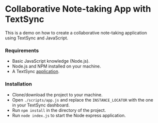 # Collaborative Note-taking App with TextSync
This is a demo on how to create a collaborative note-taking application using TextSync and JavaScript.

### Requirements
* Basic JavaScript knowledge (Node.js).
* Node.js and NPM installed on your machine.
* A TextSync [application](https://docs.pusher.com/textsync/discover/getting-started).

### Installation
* Clone/download the project to your machine.
* Open `./scripts/app.js` and replace the `INSTANCE_LOCATOR` with the one in your TextSync dashboard.
* Run `npm install` in the directory of the project.
* Run `node index.js` to start the Node express application.
